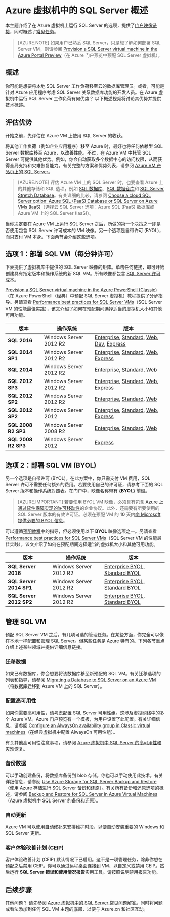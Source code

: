 <properties
	pageTitle="Azure 虚拟机中的 SQL Server 概述 | Azure"
	description="了解如何在 Azure 虚拟机上运行完整的 SQL Server 版本。获取所有 SQL Server VM 映像和相关内容的直接链接。"
	services="virtual-machines-windows"
	documentationCenter=""
	authors="rothja"
	manager="jhubbard"
	editor=""
	tags="azure-service-management"/>  


<tags
	ms.service="virtual-machines-windows"
	ms.devlang="na"
	ms.topic="get-started-article"
	ms.tgt_pltfrm="vm-windows-sql-server"
	ms.workload="infrastructure-services"
	ms.date="10/11/2016"
	wacn.date="10/24/2016"
	ms.author="jroth"/>  


# Azure 虚拟机中的 SQL Server 概述

本主题介绍了在 Azure 虚拟机上运行 SQL Server 的选项，提供了[门户映像链接](#option-1-deploy-a-sql-vm-per-minute-licensing)，同时概述了[常见任务](#manage-your-sql-vm)。

>[AZURE.NOTE] 如果用户已熟悉 SQL Server，只是想了解如何部署 SQL Server VM，则请参阅 [Provision a SQL Server virtual machine in the Azure Portal Preview](/documentation/articles/virtual-machines-windows-portal-sql-server-provision/)（在 Azure 门户预览中预配 SQL Server 虚拟机）。

## 概述
你可能是想要将本地 SQL Server 工作负荷移至云的数据库管理员。或者，可能是针对 Azure 应用程序考虑 SQL Server 关系数据库功能的开发人员。在 Azure 虚拟机中运行 SQL Server 工作负荷有何优势？ 以下概述视频将讨论其优势并提供技术概述。

## 评估优势

开始之前，先评估在 Azure VM 上使用 SQL Server 的收获。

将其他工作负荷（例如企业应用程序）移至 Azure 时，最好也将任何依赖型 SQL Server 数据库移至 Azure，以改善性能。不过，在 Azure VM 中托管 SQL Server 可提供其他优势。例如，你会自动获取多个数据中心的访问权限，从而获得全局支持和灾难恢复能力。有关完整的方案和优势列表，请参阅 [Azure VM 产品页上的 SQL Server](/home/features/virtual-machines/#home_vm_overview_info)。

> [AZURE.NOTE] 评估 Azure VM 上的 SQL Server 时，也要查看 Azure 上的其他存储和 SQL 选项，例如 [SQL 数据库](/documentation/articles/sql-database-technical-overview/)、[SQL 数据仓库](/documentation/articles/sql-data-warehouse-overview-what-is/)和 [SQL Server Stretch Database](/documentation/articles/sql-server-stretch-database-overview/)。有关详细的比较，请参阅 [Choose a cloud SQL Server option: Azure SQL (PaaS) Database or SQL Server on Azure VMs (IaaS)](/documentation/articles/sql-database-paas-vs-sql-server-iaas/)（选择云 SQL Server 选项：Azure SQL (PaaS) 数据库或 Azure VM 上的 SQL Server (IaaS)）。

当你决定要在 Azure VM 上运行 SQL Server 之后，所做的第一个决策之一即是否使用包含 SQL Server 许可成本的 VM 映像。另一个选项是自带许可 (BYOL)，而只支付 VM 本身。下面两节会介绍这些选项。

## <a name="option-1-deploy-a-sql-vm-per-minute-licensing"></a> 选项 1：部署 SQL VM（每分钟许可）
下表提供了虚拟机库中提供的 SQL Server 映像的矩阵。单击任何链接，即可开始创建具有指定版本和操作系统的新 SQL VM。所有映像都包含 [SQL Server 许可成本](/pricing/details/virtual-machines/)。

[Provision a SQL Server virtual machine in the Azure PowerShell (Classic)](/documentation/articles/virtual-machines-windows-classic-ps-sql-create/)（在 Azure PowerShell（经典）中预配 SQL Server 虚拟机）教程提供了分步指导。另请查看 [Performance best practices for SQL Server VMs](/documentation/articles/virtual-machines-windows-sql-performance/)（SQL Server VM 的性能最佳实践），该文介绍了如何在预配期间选择适当的虚拟机大小和其他可用功能。

|版本|操作系统|版本|
|---|---|---|
|**SQL 2016**|Windows Server 2012 R2|[Enterprise](https://portal.azure.cn/#create/Microsoft.SQLServer2016RTMEnterpriseWindowsServer2012R2), [Standard](https://portal.azure.cn/#create/Microsoft.SQLServer2016RTMStandardWindowsServer2012R2), [Web](https://portal.azure.cn/#create/Microsoft.SQLServer2016RTMWebWindowsServer2012R2), [Dev](https://portal.azure.cn/#create/Microsoft.SQLServer2016RTMDeveloperWindowsServer2012R2), [Express](https://portal.azure.cn/#create/Microsoft.SQLServer2016RTMExpressWindowsServer2012R2)|
|**SQL 2014 SP1**|Windows Server 2012 R2|[Enterprise](https://portal.azure.cn/#create/Microsoft.SQLServer2014SP1EnterpriseWindowsServer2012R2), [Standard](https://portal.azure.cn/#create/Microsoft.SQLServer2014SP1StandardWindowsServer2012R2), [Web](https://portal.azure.cn/#create/Microsoft.SQLServer2014SP1WebWindowsServer2012R2), [Express](https://portal.azure.cn/#create/Microsoft.SQLServer2014SP1ExpressWindowsServer2012R2)|
|**SQL 2014**|Windows Server 2012 R2|[Enterprise](https://portal.azure.cn/#create/Microsoft.SQLServer2014EnterpriseWindowsServer2012R2), [Standard](https://portal.azure.cn/#create/Microsoft.SQLServer2014StandardWindowsServer2012R2), [Web](https://portal.azure.cn/#create/Microsoft.SQLServer2014WebWindowsServer2012R2)|
|**SQL 2012 SP3**|Windows Server 2012 R2|[Enterprise](https://portal.azure.cn/#create/Microsoft.SQLServer2012SP3EnterpriseWindowsServer2012R2), [Standard](https://portal.azure.cn/#create/Microsoft.SQLServer2012SP3StandardWindowsServer2012R2), [Web](https://portal.azure.cn/#create/Microsoft.SQLServer2012SP3WebWindowsServer2012R2), [Express](https://portal.azure.cn/#create/Microsoft.SQLServer2012SP3ExpressWindowsServer2012R2)|
|**SQL 2012 SP2**|Windows Server 2012 R2|[Enterprise](https://portal.azure.cn/#create/Microsoft.SQLServer2012SP2EnterpriseWindowsServer2012R2), [Standard](https://portal.azure.cn/#create/Microsoft.SQLServer2012SP2StandardWindowsServer2012R2), [Web](https://portal.azure.cn/#create/Microsoft.SQLServer2012SP2WebWindowsServer2012R2)|
|**SQL 2012 SP2**|Windows Server 2012|[Enterprise](https://portal.azure.cn/#create/Microsoft.SQLServer2012SP2EnterpriseWindowsServer2012), [Standard](https://portal.azure.cn/#create/Microsoft.SQLServer2012SP2StandardWindowsServer2012), [Web](https://portal.azure.cn/#create/Microsoft.SQLServer2012SP2WebWindowsServer2012), [Express](https://portal.azure.cn/#create/Microsoft.SQLServer2012SP2ExpressWindowsServer2012)|
|**SQL 2008 R2 SP3**|Windows Server 2008 R2|[Enterprise](https://portal.azure.cn/#create/Microsoft.SQLServer2008R2SP3EnterpriseWindowsServer2008R2), [Standard](https://portal.azure.cn/#create/Microsoft.SQLServer2008R2SP3StandardWindowsServer2008R2), [Web](https://portal.azure.cn/#create/Microsoft.SQLServer2008R2SP3WebWindowsServer2008R2)|
|**SQL 2008 R2 SP3**|Windows Server 2012|[Express](https://portal.azure.cn/#create/Microsoft.SQLServer2008R2SP3ExpressWindowsServer2012)|

## 选项 2：部署 SQL VM (BYOL)
另一个选项是自带许可 (BYOL)。在此方案中，你只需支付 VM 费用，SQL Server 许可不需要任何额外的费用。若要使用自己的许可证，请参考下面的 SQL Server 版本和操作系统对照表。在门户中，映像名称带有 **{BYOL}** 前缀。

> [AZURE.IMPORTANT] 若要使用 BYOL VM 映像，必须具有包含 [Azure 上通过软件保障实现的许可移动性](/pricing/license-mobility/)的企业协议。此外，还需要有所要使用的 SQL Server 版本的有效许可证。必须在预配 VM 的 **10** 天内[向 Microsoft 提供必要的 BYOL 信息](http://d36cz9buwru1tt.cloudfront.net/License_Mobility_Customer_Verification_Guide.pdf)。

可以遵循[预配教程](/documentation/articles/virtual-machines-windows-classic-ps-sql-create/)中的指导，但必须使用以下 **BYOL** 映像选项之一。另请查看 [Performance best practices for SQL Server VMs](/documentation/articles/virtual-machines-windows-sql-performance/)（SQL Server VM 的性能最佳实践），该文介绍了如何在预配期间选择适当的虚拟机大小和其他可用功能。

|版本|操作系统|版本|
|---|---|---|
|**SQL Server 2016**|Windows Server 2012 R2|[Enterprise BYOL](https://portal.azure.cn/#create/Microsoft.BYOLSQLServer2016RTMStandardWindowsServer2012R2), [Standard BYOL](https://portal.azure.cn/#create/Microsoft.BYOLSQLServer2016RTMStandardWindowsServer2012R2)|
|**SQL Server 2014 SP1**|Windows Server 2012 R2|[Enterprise BYOL](https://portal.azure.cn/#create/Microsoft.BYOLSQLServer2014SP1EnterpriseWindowsServer2012R2), [Standard BYOL](https://portal.azure.cn/#create/Microsoft.BYOLSQLServer2014SP1StandardWindowsServer2012R2)|
|**SQL Server 2012 SP2**|Windows Server 2012 R2|[Enterprise BYOL](https://portal.azure.cn/#create/Microsoft.BYOLSQLServer2012SP3EnterpriseWindowsServer2012R2), [Standard  BYOL](https://portal.azure.cn/#create/Microsoft.BYOLSQLServer2012SP3StandardWindowsServer2012R2)|

## <a name="manage-your-sql-vm"></a> 管理 SQL VM
预配 SQL Server VM 之后，有几项可选的管理任务。在某些方面，你完全可以像在本地一样配置和管理 SQL Server。但某些任务是 Azure 特有的。下列各节重点介绍上述某些领域并提供详细信息链接。

### 迁移数据

如果已有数据库，你会想要将该数据库移至新预配的 SQL VM。有关迁移选项的列表和指导，请参阅 [Migrating a Database to SQL Server on an Azure VM](/documentation/articles/virtual-machines-windows-migrate-sql/)（将数据库迁移到 Azure VM 上的 SQL Server）。

### 配置高可用性

如果你需要高可用性，请考虑配置 SQL Server 可用性组。这涉及虚拟网络中的多个 Azure VM。Azure 门户预览有一个模板，为用户设置了此配置。有关详细信息，请参阅 [Configure an AlwaysOn availability group in Classic virtual machines](/documentation/articles/virtual-machines-windows-classic-portal-sql-alwayson-availability-groups/)（在经典虚拟机中配置 AlwaysOn 可用性组）。

有关其他高可用性注意事项，请参阅 [Azure 虚拟机中 SQL Server 的高可用性和灾难恢复](/documentation/articles/virtual-machines-windows-sql-high-availability-dr/)。

### 备份数据
可以手动创建备份，将数据库备份到 blob 存储。你也可以手动使用此技术。有关详细信息，请参阅 [Use Azure Storage for SQL Server Backup and Restore](/documentation/articles/virtual-machines-windows-use-storage-sql-server-backup-restore/)（使用 Azure 存储进行 SQL Server 备份和还原）。有关所有备份和还原选项的概述，请参阅 [Backup and Restore for SQL Server in Azure Virtual Machines](/documentation/articles/virtual-machines-windows-sql-backup-recovery/)（Azure 虚拟机中 SQL Server 的备份和还原）。

### 自动更新
Azure VM 可以使用[自动修补](/documentation/articles/virtual-machines-windows-classic-sql-automated-patching/)来安排维护时段，以便自动安装重要的 Windows 和 SQL Server 更新。

### 客户体验改善计划 (CEIP)
客户体验改善计划 (CEIP) 默认情况下已启用。这不是一项管理任务，除非你想在预配之后禁用 CEIP。你可以通过远程桌面连接到 VM，以自定义或禁用 CEIP。然后运行 **SQL Server 错误和使用情况报告**实用工具。请按照说明禁用报告功能。

## 后续步骤

其他问题？ 请先参阅 [Azure 虚拟机中的 SQL Server 常见问题解答](/documentation/articles/virtual-machines-windows-sql-server-iaas-faq/)。同时将问题或看法添加到任何 SQL VM 主题的底部，以便与 Azure.cn 和社区互动。

<!---HONumber=Mooncake_1017_2016-->